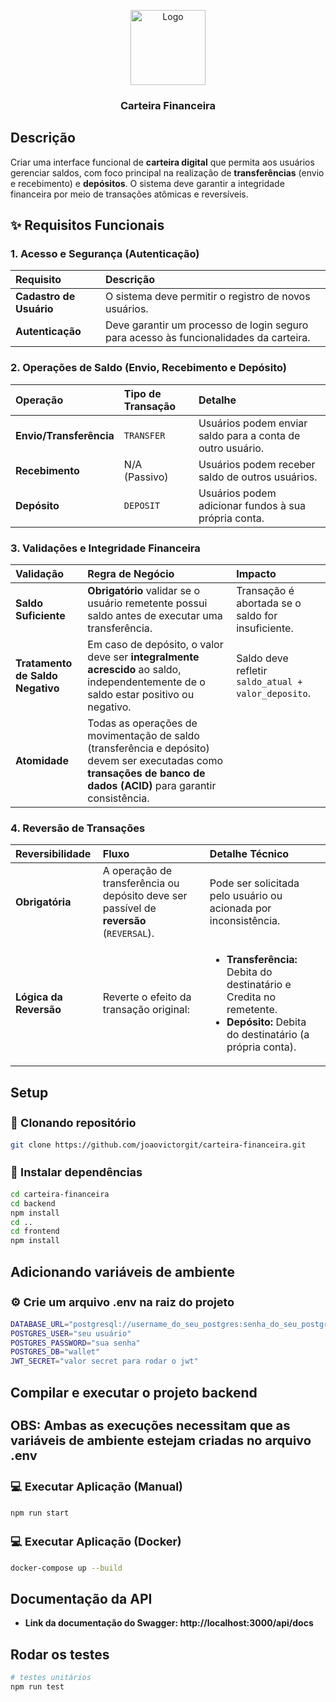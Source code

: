 <p align="center">
  <a href="#" target="blank"><img src="https://cdn-icons-png.flaticon.com/512/6020/6020687.png" width="120" alt="Logo" /></a>
</p>

[circleci-image]: https://img.shields.io/circleci/build/github/nestjs/nest/master?token=abc123def456
[circleci-url]: https://circleci.com/gh/nestjs/nest

<h3 align="center"><strong>Carteira Financeira</strong></h3>

## Descrição

Criar uma interface funcional de **carteira digital** que permita aos usuários gerenciar saldos, com foco principal na realização de **transferências** (envio e recebimento) e **depósitos**. O sistema deve garantir a integridade financeira por meio de transações atômicas e reversíveis.

## ✨ Requisitos Funcionais

### 1. Acesso e Segurança (Autenticação)
| Requisito | Descrição |
| :--- | :--- |
| **Cadastro de Usuário** | O sistema deve permitir o registro de novos usuários. |
| **Autenticação** | Deve garantir um processo de login seguro para acesso às funcionalidades da carteira. |

### 2. Operações de Saldo (Envio, Recebimento e Depósito)
| Operação | Tipo de Transação | Detalhe |
| :--- | :--- | :--- |
| **Envio/Transferência** | `TRANSFER` | Usuários podem enviar saldo para a conta de outro usuário. |
| **Recebimento** | N/A (Passivo) | Usuários podem receber saldo de outros usuários. |
| **Depósito** | `DEPOSIT` | Usuários podem adicionar fundos à sua própria conta. |

### 3. Validações e Integridade Financeira
| Validação | Regra de Negócio | Impacto |
| :--- | :--- | :--- |
| **Saldo Suficiente** | **Obrigatório** validar se o usuário remetente possui saldo antes de executar uma transferência. | Transação é abortada se o saldo for insuficiente. |
| **Tratamento de Saldo Negativo** | Em caso de depósito, o valor deve ser **integralmente acrescido** ao saldo, independentemente de o saldo estar positivo ou negativo. | Saldo deve refletir `saldo_atual + valor_deposito`. |
| **Atomidade** | Todas as operações de movimentação de saldo (transferência e depósito) devem ser executadas como **transações de banco de dados (ACID)** para garantir consistência. |

### 4. Reversão de Transações
| Reversibilidade | Fluxo | Detalhe Técnico |
| :--- | :--- | :--- |
| **Obrigatória** | A operação de transferência ou depósito deve ser passível de **reversão** (`REVERSAL`). | Pode ser solicitada pelo usuário ou acionada por inconsistência. |
| **Lógica da Reversão** | Reverte o efeito da transação original: | <ul><li>**Transferência:** Debita do destinatário e Credita no remetente.</li><li>**Depósito:** Debita do destinatário (a própria conta).</li></ul> |

## Setup

<h3 style="font-size: 18px;">🧬 Clonando repositório</h3>

```bash
git clone https://github.com/joaovictorgit/carteira-financeira.git
```

<h3 style="font-size: 18px;">📂 Instalar dependências</h3>

```bash
cd carteira-financeira
cd backend
npm install
cd ..
cd frontend
npm install
```

## Adicionando variáveis de ambiente

<h3 style="font-size: 18px">⚙ Crie um arquivo <strong>.env</strong> na raiz do projeto</h3>

```bash
DATABASE_URL="postgresql://username_do_seu_postgres:senha_do_seu_postgres@localhost:porta_do_postgres(5432)/wallet?schema=public"
POSTGRES_USER="seu usuário"
POSTGRES_PASSWORD="sua senha"
POSTGRES_DB="wallet"
JWT_SECRET="valor secret para rodar o jwt"
```

## Compilar e executar o projeto backend
<h2 style="font-size: 20px;">OBS: Ambas as execuções necessitam que as variáveis de ambiente estejam criadas no arquivo <strong>.env</strong></h2>

<h3 style="font-size: 18px;">💻 Executar Aplicação (Manual)</h3>

```bash
npm run start
```

<h3 style="font-size: 18px;">💻 Executar Aplicação (Docker)</h3>

```bash
docker-compose up --build
```

## Documentação da API

- **Link da documentação do Swagger: http://localhost:3000/api/docs**

## Rodar os testes

```bash
# testes unitários
npm run test
```
